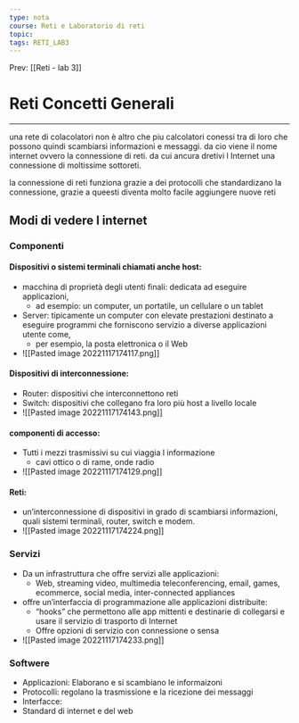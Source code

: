 ```yaml
---
type: nota
course: Reti e Laboratorio di reti
topic: 
tags: RETI_LAB3 
---
```


Prev: [[Reti - lab 3]]

# Reti Concetti Generali
---
una rete di colacolatori non è altro che piu calcolatori conessi tra di loro che possono quindi scambiarsi informazioni e messaggi. da cio viene il nome internet ovvero la connessione di reti. da cui ancura dretivi l Internet una connessione di moltissime sottoreti.

la connessione di reti funziona grazie a dei protocolli che standardizano la connessione, grazie a queesti diventa molto facile aggiungere nuove reti

## Modi di vedere l internet
### Componenti
#### Dispositivi o sistemi terminali chiamati anche host: 
- macchina di proprietà degli utenti finali:  dedicata ad eseguire applicazioni, 
	- ad esempio: un computer, un portatile, un cellulare o un tablet
- Server: tipicamente un computer con elevate prestazioni destinato a eseguire programmi che forniscono servizio a diverse applicazioni utente come,
	- per esempio, la posta elettronica o il Web
- ![[Pasted image 20221117174117.png]]
#### Dispositivi di interconnessione: 
- Router: dispositivi che interconnettono reti
- Switch: dispositivi che collegano fra loro più host a livello locale
- ![[Pasted image 20221117174143.png]]
#### componenti di accesso:
- Tutti i mezzi trasmissivi su cui viaggia l informazione 
	- cavi ottico o di rame, onde radio
- ![[Pasted image 20221117174129.png]]
#### Reti:
- un’interconnessione di dispositivi in grado di scambiarsi informazioni, quali sistemi terminali, router, switch e modem.
- ![[Pasted image 20221117174224.png]]
### Servizi
- Da un infrastruttura che offre servizi alle applicazioni: 
	- Web, streaming video, multimedia teleconferencing, email, games, ecommerce, social media, inter-connected appliances
- offre un’interfaccia di programmazione alle applicazioni distribuite:
	- “hooks” che permettono alle app mittenti e destinarie di collegarsi e usare il servizio di trasporto di Internet
	- Offre opzioni di servizio con connessione o sensa
- ![[Pasted image 20221117174233.png]]
### Softwere
- Applicazioni: Elaborano e si scambiano le informaizoni
- Protocolli: regolano la trasmissione e la ricezione dei messaggi
- Interfacce: 
- Standard di internet e del web
